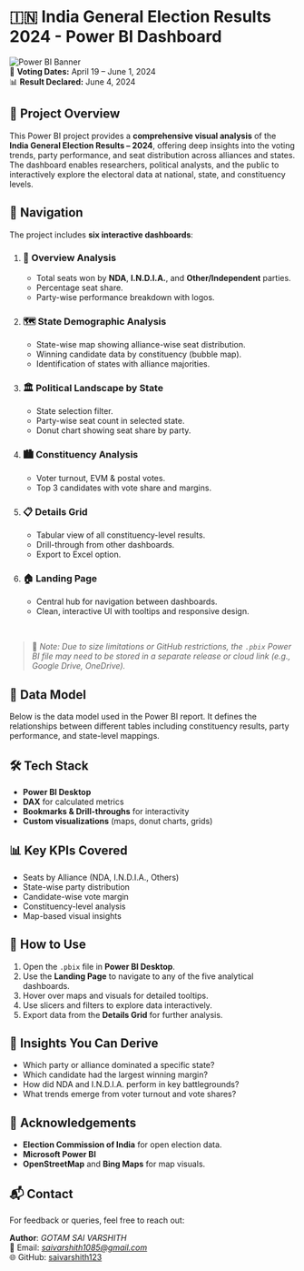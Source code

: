 # 🇮🇳 India General Election Results 2024 - Power BI Dashboard

![Power BI Banner](https://img.shields.io/badge/Built%20With-Power%20BI-yellow?style=for-the-badge)  
📅 **Voting Dates:** April 19 – June 1, 2024  
📊 **Result Declared:** June 4, 2024

## 📌 Project Overview

This Power BI project provides a **comprehensive visual analysis** of the **India General Election Results – 2024**, offering deep insights into the voting trends, party performance, and seat distribution across alliances and states. The dashboard enables researchers, political analysts, and the public to interactively explore the electoral data at national, state, and constituency levels.

## 🧭 Navigation

The project includes **six interactive dashboards**:

1. ### 🧮 Overview Analysis
   - Total seats won by **NDA**, **I.N.D.I.A.**, and **Other/Independent** parties.
   - Percentage seat share.
   - Party-wise performance breakdown with logos.

2. ### 🗺️ State Demographic Analysis
   - State-wise map showing alliance-wise seat distribution.
   - Winning candidate data by constituency (bubble map).
   - Identification of states with alliance majorities.

3. ### 🏛️ Political Landscape by State
   - State selection filter.
   - Party-wise seat count in selected state.
   - Donut chart showing seat share by party.

4. ### 🏙️ Constituency Analysis
   - Voter turnout, EVM & postal votes.
   - Top 3 candidates with vote share and margins.

5. ### 📋 Details Grid
   - Tabular view of all constituency-level results.
   - Drill-through from other dashboards.
   - Export to Excel option.

6. ### 🏠 Landing Page
   - Central hub for navigation between dashboards.
   - Clean, interactive UI with tooltips and responsive design.

<br>

> 🚨 *Note: Due to size limitations or GitHub restrictions, the `.pbix` Power BI file may need to be stored in a separate release or cloud link (e.g., Google Drive, OneDrive).*

## 🧮 Data Model

Below is the data model used in the Power BI report. It defines the relationships between different tables including constituency results, party performance, and state-level mappings.

## 🛠️ Tech Stack
- **Power BI Desktop**
- **DAX** for calculated metrics
- **Bookmarks & Drill-throughs** for interactivity
- **Custom visualizations** (maps, donut charts, grids)

## 📊 Key KPIs Covered

- Seats by Alliance (NDA, I.N.D.I.A., Others)
- State-wise party distribution
- Candidate-wise vote margin
- Constituency-level analysis
- Map-based visual insights

## 🔄 How to Use

1. Open the `.pbix` file in **Power BI Desktop**.
2. Use the **Landing Page** to navigate to any of the five analytical dashboards.
3. Hover over maps and visuals for detailed tooltips.
4. Use slicers and filters to explore data interactively.
5. Export data from the **Details Grid** for further analysis.

## 🧠 Insights You Can Derive

- Which party or alliance dominated a specific state?
- Which candidate had the largest winning margin?
- How did NDA and I.N.D.I.A. perform in key battlegrounds?
- What trends emerge from voter turnout and vote shares?

## 🙌 Acknowledgements

- **Election Commission of India** for open election data.
- **Microsoft Power BI**
- **OpenStreetMap** and **Bing Maps** for map visuals.

## 📬 Contact

For feedback or queries, feel free to reach out:

**Author**: *GOTAM SAI VARSHITH*  
📧 Email: *saivarshith1085@gmail.com*  
🌐 GitHub: [saivarshith123](hhttps://github.com/saivarshith123)
